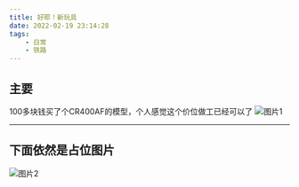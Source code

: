 ```yaml
---
title: 好耶！新玩具
date: 2022-02-19 23:14:28
tags: 
    - 日常
    - 铁路
---
```

## 主要
100多块钱买了个CR400AF的模型，个人感觉这个价位做工已经可以了
![图片1](https://yunling.de/img/2022/02/19/好耶！新玩具/IMG_3934.jpg)
***
## 下面依然是占位图片
![图片2](https://yunling.de/img/2022/02/19/好耶！新玩具/2.jpg)